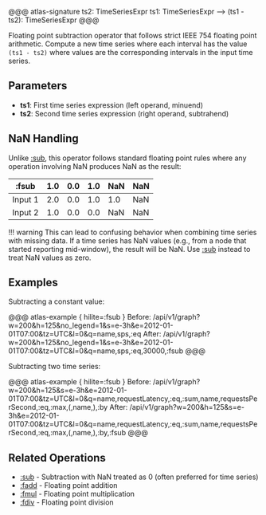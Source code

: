 @@@ atlas-signature
ts2: TimeSeriesExpr
ts1: TimeSeriesExpr
-->
(ts1 - ts2): TimeSeriesExpr
@@@

Floating point subtraction operator that follows strict IEEE 754 floating point arithmetic.
Compute a new time series where each interval has the value `(ts1 - ts2)` where values
are the corresponding intervals in the input time series.

## Parameters

* **ts1**: First time series expression (left operand, minuend)
* **ts2**: Second time series expression (right operand, subtrahend)

## NaN Handling

Unlike [:sub](sub.md), this operator follows standard floating point rules where any
operation involving NaN produces NaN as the result:

| :fsub   | 1.0 | 0.0 | 1.0 | NaN | NaN |
|---------|-----|-----|-----|-----|-----|
| Input 1 | 2.0 | 0.0 | 1.0 | 1.0 | NaN |
| Input 2 | 1.0 | 0.0 | 0.0 | NaN | NaN |

!!! warning
    This can lead to confusing behavior when combining time series with missing data.
    If a time series has NaN values (e.g., from a node that started reporting mid-window),
    the result will be NaN. Use [:sub](sub.md) instead to treat NaN values as zero.

## Examples

Subtracting a constant value:

@@@ atlas-example { hilite=:fsub }
Before: /api/v1/graph?w=200&h=125&no_legend=1&s=e-3h&e=2012-01-01T07:00&tz=UTC&l=0&q=name,sps,:eq
After: /api/v1/graph?w=200&h=125&no_legend=1&s=e-3h&e=2012-01-01T07:00&tz=UTC&l=0&q=name,sps,:eq,30000,:fsub
@@@

Subtracting two time series:

@@@ atlas-example { hilite=:fsub }
Before: /api/v1/graph?w=200&h=125&s=e-3h&e=2012-01-01T07:00&tz=UTC&l=0&q=name,requestLatency,:eq,:sum,name,requestsPerSecond,:eq,:max,(,name,),:by
After: /api/v1/graph?w=200&h=125&s=e-3h&e=2012-01-01T07:00&tz=UTC&l=0&q=name,requestLatency,:eq,:sum,name,requestsPerSecond,:eq,:max,(,name,),:by,:fsub
@@@

## Related Operations

* [:sub](sub.md) - Subtraction with NaN treated as 0 (often preferred for time series)
* [:fadd](fadd.md) - Floating point addition
* [:fmul](fmul.md) - Floating point multiplication
* [:fdiv](fdiv.md) - Floating point division